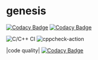 # genesis

[![Codacy Badge](https://api.codacy.com/project/badge/Grade/57f60bfc888441e5897ee47b6a91a816)](https://app.codacy.com/gh/99002568/genesis?utm_source=github.com&utm_medium=referral&utm_content=99002568/genesis&utm_campaign=Badge_Grade)
[![Codacy Badge](https://api.codacy.com/project/badge/Grade/ded6b8c1739c497482e854af7d5e05f4)](https://app.codacy.com/manual/99002568/genesis?utm_source=github.com&utm_medium=referral&utm_content=99002568/genesis&utm_campaign=Badge_Grade_Dashboard)


![C/C++ CI](https://github.com/99002568/genesis/workflows/C/C++%20CI/badge.svg)
![cppcheck-action](https://github.com/99002568/genesis/workflows/cppcheck-action/badge.svg)

|code quality|
[![Codacy Badge](https://app.codacy.com/project/badge/Grade/33545367e9c54ab8a9be554f7fd5c733)](https://www.codacy.com/gh/99002568/genesis/dashboard?utm_source=github.com&amp;utm_medium=referral&amp;utm_content=99002568/genesis&amp;utm_campaign=Badge_Grade)
